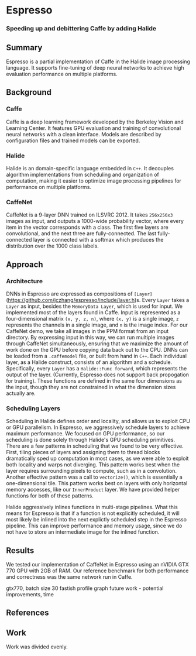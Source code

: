 # Espresso
### Speeding up and debittering Caffe by adding Halide

## Summary
Espresso is a partial implementation of Caffe in the Halide image processing language. It supports fine-tuning of deep neural networks to achieve high evaluation performance on multiple platforms.

## Background

### Caffe
Caffe is a deep learning framework developed by the Berkeley Vision and Learning Center. It features GPU evaluation and training of convolutional neural networks with a clean interface. Models are described by configuration files and trained models can be exported.

### Halide
Halide is an domain-specific language embedded in `C++`. It decouples algorithm implementations from scheduling and organization of computation, making it easier to optimize image processing pipelines for performance on multiple platforms.

### CaffeNet
CaffeNet is a 9-layer DNN trained on ILSVRC 2012. It takes `256x256x3` images as input, and outputs a 1000-wide probability vector, where every item in the vector corresponds with a class. The first five layers are convolutional, and the next three are fully-connected. The last fully-connected layer is connected with a softmax which produces the distribution over the 1000 class labels.

## Approach

### Architecture
DNNs in Espresso are expressed as compositions of `[Layer]`(https://github.com/jczhang/espresso/include/layer.h)s. Every `Layer` takes a `Layer` as input, besides the `MemoryData Layer`, which is used for input. We implemented most of the layers found in Caffe. Input is represented as a four-dimensional matrix `(x, y, z, n)`, where `(x, y)` is a single image, `z` represents the channels in a single image, and `n` is the image index. For our CaffeNet demo, we take all images in the PPM format from an input directory. By expressing input in this way, we can run multiple images through CaffeNet simultaneously, ensuring that we maximize the amount of work done on the GPU before copying data back out to the CPU. DNNs can be loaded from a `.caffemodel` file, or built from hand in `C++`. Each individual layer, as a Halide construct, consists of an algorithm and a schedule. Specifically, every `Layer` has a `Halide::Func forward`, which represents the output of the layer. (Currently, Espresso does not support back propogation for training). These functions are defined in the same four dimensions as the input, though they are not constrained in what the dimension sizes actually are.

### Scheduling Layers
Scheduling in Halide defines order and locality, and allows us to exploit CPU or GPU parallelism. In Espresso, we aggressively schedule layers to achieve maximum performance. We focused on GPU performance, so our scheduling is done solely through Halide's GPU scheduling primitives. There are a few patterns in scheduling that we found to be very effective. First, tiling pieces of layers and assigning them to thread blocks dramatically sped up computation in most cases, as we were able to exploit both locality and warps not diverging. This pattern works best when the layer requires surrounding pixels to compute, such as in a convolution. Another effective pattern was a call to `vectorize()`, which is essentially a one-dimensional tile. This pattern works best on layers with only horizontal memory accesses, like our `InnerProduct` layer. We have provided helper functions for both of these patterns.

Halide aggressively inlines functions in multi-stage pipelines. What this means for Espresso is that if a function is not explicitly scheduled, it will most likely be inlined into the next explictly scheduled step in the Espresso pipeline. This can improve performance and memory usage, since we do not have to store an intermediate image for the inlined function.

## Results
We tested our implementation of CaffeNet in Espresso using an nVIDIA GTX 770 GPU with 2GB of RAM. Our reference benchmark for both performance and correctness was the same network run in Caffe.

gtx770, batch size 30
fastish
profile graph
future work - potential improvements, time

## References

## Work
Work was divided evenly.
